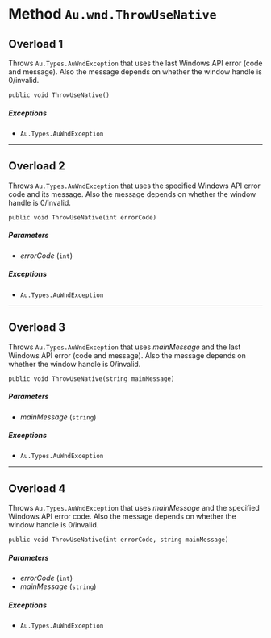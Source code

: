 # Method `Au.wnd.ThrowUseNative`

## Overload 1

Throws `Au.Types.AuWndException` that uses the last Windows API error (code and message). Also the message depends on whether the window handle is 0/invalid.

```
public void ThrowUseNative()
```

##### Exceptions

- `Au.Types.AuWndException`

* * *

## Overload 2

Throws `Au.Types.AuWndException` that uses the specified Windows API error code and its message. Also the message depends on whether the window handle is 0/invalid.

```
public void ThrowUseNative(int errorCode)
```

##### Parameters

- *errorCode*  (`int`)

##### Exceptions

- `Au.Types.AuWndException`

* * *

## Overload 3

Throws `Au.Types.AuWndException` that uses *mainMessage* and the last Windows API error (code and message). Also the message depends on whether the window handle is 0/invalid.

```
public void ThrowUseNative(string mainMessage)
```

##### Parameters

- *mainMessage*  (`string`)

##### Exceptions

- `Au.Types.AuWndException`

* * *

## Overload 4

Throws `Au.Types.AuWndException` that uses *mainMessage* and the specified Windows API error code. Also the message depends on whether the window handle is 0/invalid.

```
public void ThrowUseNative(int errorCode, string mainMessage)
```

##### Parameters

- *errorCode*  (`int`)
- *mainMessage*  (`string`)

##### Exceptions

- `Au.Types.AuWndException`